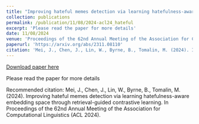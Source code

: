 ```yaml
---
title: "Improving hateful memes detection via learning hatefulness-aware embedding space through retrieval-guided contrastive learning"
collection: publications
permalink: /publication/11/08/2024-acl24_hateful
excerpt: 'Please read the paper for more details'
date: 11/08/2024
venue: 'Proceedings of the 62nd Annual Meeting of the Association for Computational Linguistics (ACL 2024)'
paperurl: 'https://arxiv.org/abs/2311.08110'
citation: 'Mei, J., Chen, J., Lin, W., Byrne, B., Tomalin, M. (2024). Improving hateful memes detection via learning hatefulness-aware embedding space through retrieval-guided contrastive learning. In Proceedings of the 62nd Annual Meeting of the Association for Computational Linguistics (ACL 2024).'
---
```


<a href='https://arxiv.org/abs/2311.08110'>Download paper here</a>

Please read the paper for more details

Recommended citation: Mei, J., Chen, J., Lin, W., Byrne, B., Tomalin, M. (2024). Improving hateful memes detection via learning hatefulness-aware embedding space through retrieval-guided contrastive learning. In Proceedings of the 62nd Annual Meeting of the Association for Computational Linguistics (ACL 2024).